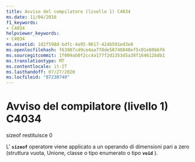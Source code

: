 ```yaml
---
title: Avviso del compilatore (livello 1) C4034
ms.date: 11/04/2016
f1_keywords:
- C4034
helpviewer_keywords:
- C4034
ms.assetid: 1d2f598d-bdfc-4a95-9617-424b591ed3e8
ms.openlocfilehash: f63987cd9ce4aa778de58748848ef5c01e80b6f6
ms.sourcegitcommit: 1f009ab0f2cc4a177f2d1353d5a38f164612bdb1
ms.translationtype: MT
ms.contentlocale: it-IT
ms.lasthandoff: 07/27/2020
ms.locfileid: "87230740"
---
```

# <a name="compiler-warning-level-1-c4034"></a>Avviso del compilatore (livello 1) C4034

sizeof restituisce 0

L' **`sizeof`** operatore viene applicato a un operando di dimensioni pari a zero (struttura vuota, Unione, classe o tipo enumerato o tipo **`void`** ).
